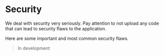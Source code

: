 # Security

We deal with security very seriously. Pay attention to not upload any code that can lead to security flaws to the application.

Here are some important and most common security flaws.

> In development
